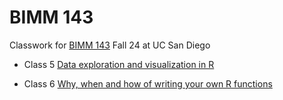 # BIMM 143

Classwork for [BIMM 143](https://bioboot.github.io/bimm143_F24/) Fall 24 at UC San Diego

- Class 5 [Data exploration and visualization in R](https://github.com/thoitran03/bimm143/blob/main/Lab%205/Lab%205.md)

- Class 6 [Why, when and how of writing your own R functions](https://github.com/thoitran03/bimm143/blob/main/Lab%206/Lab%206.md)
